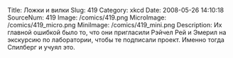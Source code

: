 Title: Ложки и вилки 
Slug: 419 
Category: xkcd 
Date: 2008-05-26 14:10:18 
SourceNum: 419 
Image: /comics/419.png 
MicroImage: /comics/419_micro.png 
MiniImage: /comics/419_mini.png 
Description: Их главной ошибкой было то, что они пригласили Рэйчел Рей и Эмерил на экскурсию по лаборатории, чтобы те подписали проект.  Именно тогда Спилберг и учуял это. 

